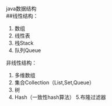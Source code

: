 java数据结构  
##线性结构：
1. 数组  
2. 线性表
3. 栈Stack
4. 队列Queue 

非线性结构：
1. 多维数组
2. 集合Collection（List,Set,Queue）
3. 树
4. Hash（一致性hash算法）
5.布隆过滤器
